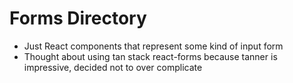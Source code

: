 # Forms Directory

-   Just React components that represent some kind of input form
-   Thought about using tan stack react-forms because tanner is impressive, decided not to over complicate
